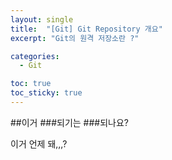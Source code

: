 ```yaml
---
layout: single
title:  "[Git] Git Repository 개요"
excerpt: "Git의 원격 저장소란 ?"

categories:
  - Git

toc: true
toc_sticky: true
---
```


##이거
###되기는
###되나요?

이거 언제 돼,,,?
